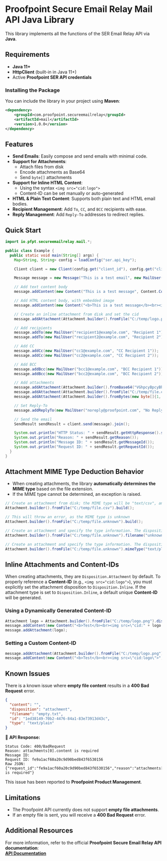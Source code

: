 # Proofpoint Secure Email Relay Mail API Java Library

This library implements all the functions of the SER Email Relay API via **Java**.

## Requirements

- **Java 11+**
- **HttpClient** (built-in in Java 11+)
- Active **Proofpoint SER API credentials**

### Installing the Package

You can include the library in your project using **Maven**:

```xml
<dependency>
    <groupId>com.proofpoint.secureemailrelay</groupId>
    <artifactId>mail</artifactId>
    <version>1.0.0</version>
</dependency>
```

## Features

- **Send Emails**: Easily compose and send emails with minimal code.
- **Support for Attachments**:
    - Attach files from disk
    - Encode attachments as Base64
    - Send `byte[]` attachments
- **Support for Inline HTML Content**:
    - Using the syntax `<img src="cid:logo">`
    - Content-ID can be set manually or auto-generated
- **HTML & Plain Text Content**: Supports both plain text and HTML email bodies.
- **Recipient Management**: Add `To`, `CC`, and `BCC` recipients with ease.
- **Reply Management**: Add `Reply-To` addresses to redirect replies.

## Quick Start

```java
import io.pfpt.secureemailrelay.mail.*;

public class Example {
  public static void main(String[] args) {
    Map<String, String> config = loadConfig("ser.api_key");

    Client client = new Client(config.get("client_id"), config.get("client_secret"));

    Message message = new Message("This is a test email", new MailUser("sender@example.com", "Joe Sender"));

    // Add text content body
    message.addContent(new Content("This is a test message", Content.ContentType.TEXT));

    // Add HTML content body, with embedded image
    message.addContent(new Content("<b>This is a test message</b><br><img src=\"cid:logo\">", Content.ContentType.HTML));

    // Create an inline attachment from disk and set the cid
    message.addAttachment(Attachment.builder().fromFile("C:/temp/logo.png").dispositionInline("logo").build());

    // Add recipients
    message.addTo(new MailUser("recipient1@example.com", "Recipient 1"));
    message.addTo(new MailUser("recipient2@example.com", "Recipient 2"));

    // Add CC
    message.addCc(new MailUser("cc1@example.com", "CC Recipient 1"));
    message.addCc(new MailUser("cc2@example.com", "CC Recipient 2"));

    // Add BCC
    message.addBcc(new MailUser("bcc1@example.com", "BCC Recipient 1"));
    message.addBcc(new MailUser("bcc2@example.com", "BCC Recipient 2"));

    // Add attachments
    message.addAttachment(Attachment.builder().fromBase64("VGhpcyBpcyBhIHRlc3Qh", "test.txt").build());
    message.addAttachment(Attachment.builder().fromFile("C:/temp/file.csv").build());
    message.addAttachment(Attachment.builder().fromBytes(new byte[]{1, 2, 3}, "bytes.txt").build());

    // Set Reply-To
    message.addReplyTo(new MailUser("noreply@proofpoint.com", "No Reply"));

    // Send the email
    SendResult sendResult = client.send(message).join();

    System.out.println("HTTP Status: " + sendResult.getHttpResponse().statusCode());
    System.out.println("Reason: " + sendResult.getReason());
    System.out.println("Message ID: " + sendResult.getMessageId());
    System.out.println("Request ID: " + sendResult.getRequestId());
  }
}
```

## Attachment MIME Type Deduction Behavior

- When creating attachments, the library **automatically determines the MIME type** based on the file extension.
- If the MIME type cannot be determined, an exception is raised.

```java
// Create an attachment from disk; the MIME type will be "text/csv", and disposition will be "Disposition.Attachment"
Attachment.builder().fromFile("C:/temp/file.csv").build();

// This will throw an error, as the MIME type is unknown
Attachment.builder().fromFile("C:/temp/file.unknown").build();

// Create an attachment and specify the type information. The disposition will be "Disposition.Attachment", filename will be unknown.txt, and MIME type "text/plain"
Attachment.builder().fromFile("C:/temp/file.unknown").filename("unknown.txt").build();

// Create an attachment and specify the type information. The disposition will be "Disposition.Attachment", filename will be file.unknown, and MIME type "text/plain"
Attachment.builder().fromFile("C:/temp/file.unknown").mimeType("text/plain").build();
```

## Inline Attachments and Content-IDs

When creating attachments, they are `Disposition.Attachment` by default. To properly reference a **Content-ID** (e.g.,
`<img src="cid:logo">`), you must explicitly set the attachment disposition to `Disposition.Inline`.
If the attachment type is set to `Disposition.Inline`, a default unique **Content-ID** will be generated.

### Using a Dynamically Generated Content-ID
```java
Attachment logo = Attachment.builder().fromFile("C:/temp/logo.png").dispositionInline().build();
message.addContent(new Content("<b>Test</b><br><img src=\"cid:" + logo.getContentId() + "\">", Content.ContentType.HTML));
message.addAttachment(logo);
```

### Setting a Custom Content-ID
```java
message.addAttachment(Attachment.builder().fromFile("C:/temp/logo.png").dispositionInline("logo").build());
message.addContent(new Content("<b>Test</b><br><img src=\"cid:logo\">", Content.ContentType.HTML));
```

## Known Issues

There is a known issue where **empty file content** results in a **400 Bad Request** error.

```json
{
  "content": "",
  "disposition": "attachment",
  "filename": "empty.txt",
  "id": "1ed38149-70b2-4476-84a1-83e73913d43c",
  "type": "text/plain"
}
```

🔹 **API Response:**

```
Status Code: 400/BadRequest
Reason: attachments[0].content is required
Message ID:
Request ID: fe9a1acf60a20c9d90bed843f6530156
Raw JSON: {"request_id":"fe9a1acf60a20c9d90bed843f6530156","reason":"attachments[0].content is required"}
```

This issue has been reported to **Proofpoint Product Management**.

## Limitations
- The Proofpoint API currently does not support **empty file attachments**.
- If an empty file is sent, you will receive a **400 Bad Request** error.

## Additional Resources
For more information, refer to the official **Proofpoint Secure Email Relay API documentation**:  
[**API Documentation**](https://api-docs.ser.proofpoint.com/docs/email-submission)
